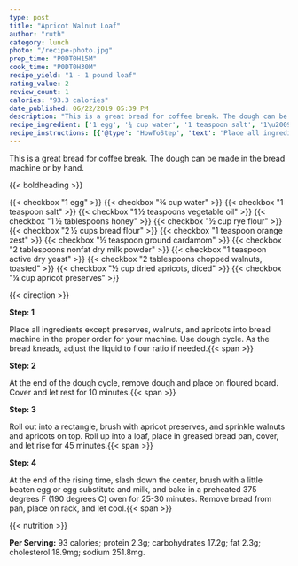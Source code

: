 ```yaml
---
type: post
title: "Apricot Walnut Loaf"
author: "ruth"
category: lunch
photo: "/recipe-photo.jpg"
prep_time: "P0DT0H15M"
cook_time: "P0DT0H30M"
recipe_yield: "1 - 1 pound loaf"
rating_value: 2
review_count: 1
calories: "93.3 calories"
date_published: 06/22/2019 05:39 PM
description: "This is a great bread for coffee break. The dough can be made in the bread machine or by hand."
recipe_ingredient: ['1 egg', '¾ cup water', '1 teaspoon salt', '1\u2009½ teaspoons vegetable oil', '1\u2009½ tablespoons honey', '½ cup rye flour', '2\u2009½ cups bread flour', '1 teaspoon orange zest', '½ teaspoon ground cardamom', '2 tablespoons nonfat dry milk powder', '1 teaspoon active dry yeast', '2 tablespoons chopped walnuts, toasted', '½ cup dried apricots, diced', '¼ cup apricot preserves']
recipe_instructions: [{'@type': 'HowToStep', 'text': 'Place all ingredients except preserves, walnuts, and apricots into bread machine in the proper order for your machine.  Use dough cycle.  As the bread kneads, adjust the liquid to flour ratio if needed.\n'}, {'@type': 'HowToStep', 'text': 'At the end of the dough cycle, remove dough and place on floured board.  Cover and let rest for 10 minutes.\n'}, {'@type': 'HowToStep', 'text': 'Roll out into a rectangle, brush with apricot preserves, and sprinkle walnuts and apricots on top.  Roll up into a loaf, place in greased bread pan, cover, and let rise for 45 minutes.\n'}, {'@type': 'HowToStep', 'text': 'At the end of the rising time, slash down the center, brush with a little beaten egg or egg substitute and milk, and bake in a preheated 375 degrees F (190 degrees C) oven for 25-30 minutes. Remove bread from pan, place on rack, and let cool.\n'}]
---
```


This is a great bread for coffee break. The dough can be made in the bread machine or by hand. 

{{< boldheading >}}

{{< checkbox "1  egg" >}}
{{< checkbox "¾ cup water" >}}
{{< checkbox "1 teaspoon salt" >}}
{{< checkbox "1 ½ teaspoons vegetable oil" >}}
{{< checkbox "1 ½ tablespoons honey" >}}
{{< checkbox "½ cup rye flour" >}}
{{< checkbox "2 ½ cups bread flour" >}}
{{< checkbox "1 teaspoon orange zest" >}}
{{< checkbox "½ teaspoon ground cardamom" >}}
{{< checkbox "2 tablespoons nonfat dry milk powder" >}}
{{< checkbox "1 teaspoon active dry yeast" >}}
{{< checkbox "2 tablespoons chopped walnuts, toasted" >}}
{{< checkbox "½ cup dried apricots, diced" >}}
{{< checkbox "¼ cup apricot preserves" >}}


{{< direction >}}

**Step: 1**

Place all ingredients except preserves, walnuts, and apricots into bread machine in the proper order for your machine.  Use dough cycle.  As the bread kneads, adjust the liquid to flour ratio if needed.{{< span >}}

**Step: 2**

At the end of the dough cycle, remove dough and place on floured board.  Cover and let rest for 10 minutes.{{< span >}}

**Step: 3**

Roll out into a rectangle, brush with apricot preserves, and sprinkle walnuts and apricots on top.  Roll up into a loaf, place in greased bread pan, cover, and let rise for 45 minutes.{{< span >}}

**Step: 4**

At the end of the rising time, slash down the center, brush with a little beaten egg or egg substitute and milk, and bake in a preheated 375 degrees F (190 degrees C) oven for 25-30 minutes. Remove bread from pan, place on rack, and let cool.{{< span >}}

{{< nutrition >}}

**Per Serving:** 93 calories; protein 2.3g; carbohydrates 17.2g; fat 2.3g; cholesterol 18.9mg; sodium 251.8mg.